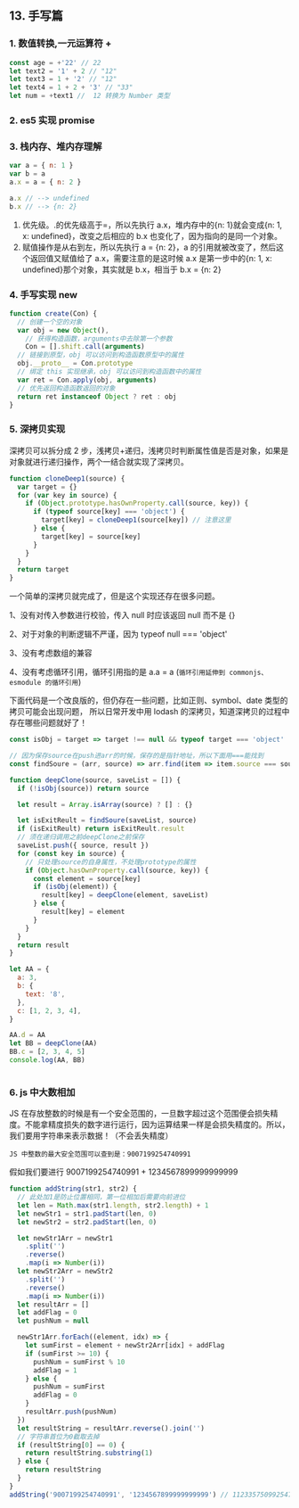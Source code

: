 ## 13. 手写篇

### 1. 数值转换,一元运算符 +

```js
const age = +'22' // 22
let text2 = '1' + 2 // "12"
let text3 = 1 + '2' // "12"
let text4 = 1 + 2 + '3' // "33"
let num = +text1 //  12 转换为 Number 类型
```

### 2. es5 实现 promise

### 3. 栈内存、堆内存理解

```js
var a = { n: 1 }
var b = a
a.x = a = { n: 2 }

a.x // --> undefined
b.x // --> {n: 2}
```

1. 优先级。.的优先级高于=，所以先执行 a.x，堆内存中的{n: 1}就会变成{n: 1, x: undefined}，改变之后相应的 b.x 也变化了，因为指向的是同一个对象。
2. 赋值操作是从右到左，所以先执行 a = {n: 2}，a 的引用就被改变了，然后这个返回值又赋值给了 a.x，需要注意的是这时候 a.x 是第一步中的{n: 1, x: undefined}那个对象，其实就是 b.x，相当于 b.x = {n: 2}

### 4. 手写实现 new

```js
function create(Con) {
  // 创建一个空的对象
  var obj = new Object(),
    // 获得构造函数，arguments中去除第一个参数
    Con = [].shift.call(arguments)
  // 链接到原型，obj 可以访问到构造函数原型中的属性
  obj.__proto__ = Con.prototype
  // 绑定 this 实现继承，obj 可以访问到构造函数中的属性
  var ret = Con.apply(obj, arguments)
  // 优先返回构造函数返回的对象
  return ret instanceof Object ? ret : obj
}
```

### 5. 深拷贝实现

深拷贝可以拆分成 2 步，浅拷贝+递归，浅拷贝时判断属性值是否是对象，如果是对象就进行递归操作，两个一结合就实现了深拷贝。

```js
function cloneDeep1(source) {
  var target = {}
  for (var key in source) {
    if (Object.prototype.hasOwnProperty.call(source, key)) {
      if (typeof source[key] === 'object') {
        target[key] = cloneDeep1(source[key]) // 注意这里
      } else {
        target[key] = source[key]
      }
    }
  }
  return target
}
```

一个简单的深拷贝就完成了，但是这个实现还存在很多问题。

1、没有对传入参数进行校验，传入 null 时应该返回 null 而不是 {}

2、对于对象的判断逻辑不严谨，因为 typeof null === 'object'

3、没有考虑数组的兼容

4、没有考虑循环引用，循环引用指的是 a.a = a (`循环引用延伸到 commonjs、esmodule 的循环引用`)

下面代码是一个改良版的，但仍存在一些问题，比如正则、symbol、date 类型的拷贝可能会出现问题，
所以日常开发中用 lodash 的深拷贝，知道深拷贝的过程中存在哪些问题就好了！

```js
const isObj = target => target !== null && typeof target === 'object'

// 因为保存source在push进arr的时候，保存的是指针地址，所以下面用===能找到
const findSoure = (arr, source) => arr.find(item => item.source === source)

function deepClone(source, saveList = []) {
  if (!isObj(source)) return source

  let result = Array.isArray(source) ? [] : {}

  let isExitReult = findSoure(saveList, source)
  if (isExitReult) return isExitReult.result
  // 须在递归调用之前deepClone之前保存
  saveList.push({ source, result })
  for (const key in source) {
    // 只处理source的自身属性，不处理prototype的属性
    if (Object.hasOwnProperty.call(source, key)) {
      const element = source[key]
      if (isObj(element)) {
        result[key] = deepClone(element, saveList)
      } else {
        result[key] = element
      }
    }
  }
  return result
}

let AA = {
  a: 3,
  b: {
    text: '8',
  },
  c: [1, 2, 3, 4],
}

AA.d = AA
let BB = deepClone(AA)
BB.c = [2, 3, 4, 5]
console.log(AA, BB)
```

<img :src="$withBase('/assets/deep-clone.png')">

### 6. js 中大数相加

JS 在存放整数的时候是有一个安全范围的，一旦数字超过这个范围便会损失精度。不能拿精度损失的数字进行运行，因为运算结果一样是会损失精度的。所以，我们要用字符串来表示数据！（不会丢失精度）

`JS 中整数的最大安全范围可以查到是：9007199254740991`

假如我们要进行 9007199254740991 + 1234567899999999999

```js
function addString(str1, str2) {
  // 此处加1是防止位置相同，第一位相加后需要向前进位
  let len = Math.max(str1.length, str2.length) + 1
  let newStr1 = str1.padStart(len, 0)
  let newStr2 = str2.padStart(len, 0)

  let newStr1Arr = newStr1
    .split('')
    .reverse()
    .map(i => Number(i))
  let newStr2Arr = newStr2
    .split('')
    .reverse()
    .map(i => Number(i))
  let resultArr = []
  let addFlag = 0
  let pushNum = null

  newStr1Arr.forEach((element, idx) => {
    let sumFirst = element + newStr2Arr[idx] + addFlag
    if (sumFirst >= 10) {
      pushNum = sumFirst % 10
      addFlag = 1
    } else {
      pushNum = sumFirst
      addFlag = 0
    }
    resultArr.push(pushNum)
  })
  let resultString = resultArr.reverse().join('')
  // 字符串首位为0截取去掉
  if (resultString[0] == 0) {
    return resultString.substring(1)
  } else {
    return resultString
  }
}
addString('9007199254740991', '1234567899999999999') // 11233575099254740990
```
